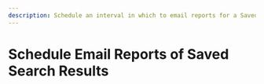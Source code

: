 ```yaml
---
description: Schedule an interval in which to email reports for a Saved Search's results.
---
```


# Schedule Email Reports of Saved Search Results

